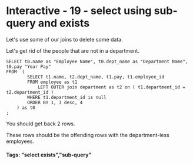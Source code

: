 



<style>
.pagebreak { page-break-before: always; }
.half { height: 200px; }
</style>








# Interactive - 19 - select using sub-query and exists

Let's use some of our joins to delete some data.

Let's get rid of the people that are not in a department.

```
SELECT t0.name as "Employee Name", t0.dept_name as "Department Name", t0.pay "Year Pay"
FROM  (
		SELECT t1.name, t2.dept_name, t1.pay, t1.employee_id
		FROM employee as t1
			LEFT OUTER join department as t2 on ( t1.department_id = t2.department_id )
		WHERE t1.department_id is null
		ORDER BY 1, 3 desc, 4
	) as t0
;

```

You should get back 2 rows.

These rows should be the offending rows with the department-less employees.

#### Tags: "select exists","sub-query"
